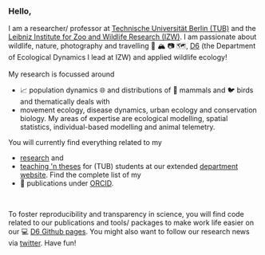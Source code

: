 ### Hello, 
I am a researcher/ professor at [Technische Universität Berlin (TUB)](https://www.tu.berlin/en/animecol) and the [Leibniz Institute for Zoo and Wildlife Research (IZW)](https://www.izw-berlin.de/en/home.html). I am passionate about wildlife, nature, photography and travelling :eagle: :mountain_snow: :camera: :world_map:, [D6](https://www.izw-berlin.de/en/department-of-ecological-dynamics.html) (the Department of Ecological Dynamics I lead at IZW) and applied wildlife ecology! 
<br><br>
My research is focussed around 
* :chart_with_upwards_trend: population dynamics :globe_with_meridians: and distributions of :wolf: mammals and :bird: birds and thematically deals with 
* movement ecology, disease dynamics, urban ecology and conservation biology. My areas of expertise are ecological modelling, spatial statistics, individual-based modelling and animal telemetry.  

You will currently find everything related to my
* [research](https://ecodynizw.github.io/team-population.html) and
* [teaching 'n theses](https://ecodynizw.github.io/msc-bsc-theses.html) for (TUB) students at our extended [department website](https://ecodynizw.github.io/). Find the complete list of my 
* :memo: publications under [ORCID](https://orcid.org/0000-0002-9269-4446). 
<br>

To foster reproducibility and transparency in science, you will find code related to our publications and tools/ packages to make work life easier on our :computer: [D6 Github pages](https://github.com/EcoDynIZW/EcoDynIZW). You might also want to follow our research news via [twitter](https://twitter.com/EcoDynIZW). Have fun!
